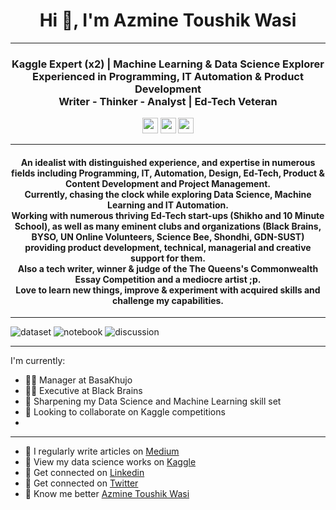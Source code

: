 <h1 align="center">Hi 👋, I'm Azmine Toushik Wasi</h1>

---
<h3 align="center">Kaggle Expert (x2) | Machine Learning & Data Science Explorer</br>
Experienced in Programming, IT Automation & Product Development</br>
Writer - Thinker - Analyst | Ed-Tech Veteran</h3>

<p align=center>
<a href="https://www.kaggle.com/azminetoushikwasi"><img height="25" src="https://img.shields.io/badge/Kaggle-profile-%2320beff"></a>
<a href="https://azminewasi.github.io"><img height="25" src="https://img.shields.io/badge/Personal-Website-%1020beff"></a>
<a href="https://medium.com/@azmine_wasi"><img height="25" src="https://img.shields.io/badge/Medium-Blogs-%1020beff"></a>
</p>

---
<h4 align="center">
An idealist with distinguished experience, and expertise in numerous fields including Programming, IT, Automation, Design, Ed-Tech, Product & Content Development and Project Management.</br>
Currently, chasing the clock while exploring Data Science, Machine Learning and IT Automation.</br>
Working with numerous thriving Ed-Tech start-ups (Shikho and 10 Minute School), as well as many eminent clubs and organizations (Black Brains, BYSO, UN Online Volunteers, Science Bee, Shondhi, GDN-SUST) providing product development, technical, managerial and creative support for them.</br>
Also a tech writer, winner & judge of the The Queens's Commonwealth Essay Competition and a mediocre artist ;p.</br>
Love to learn new things, improve & experiment with acquired skills and challenge my capabilities.</br>
</h4>

---
![dataset](https://road-to-kaggle-grandmaster.vercel.app/api/badges/azminetoushikwasi/dataset/light)
![notebook](https://road-to-kaggle-grandmaster.vercel.app/api/badges/azminetoushikwasi/notebook/light)
![discussion](https://road-to-kaggle-grandmaster.vercel.app/api/badges/azminetoushikwasi/discussion/light)


---
I'm currently:
- 👩‍💻 Manager at BasaKhujo
- 👩‍💻 Executive at Black Brains
- 🌱 Sharpening my Data Science and Machine Learning skill set
- 👯 Looking to collaborate on Kaggle competitions
- 
---
- 📝 I regularly write articles on [Medium](https://medium.com/@azmine_wasi)
- 📝 View my data science works on [Kaggle](https://www.kaggle.com/azminetoushikwasi)
- 📄 Get connected on [Linkedin](https://www.linkedin.com/in/azmine-toushik-wasi/)
- 📄 Get connected on [Twitter](https://mobile.twitter.com/AzmineWasi)
- 📝 Know me better [Azmine Toushik Wasi](http://azminewasi.github.io/)



